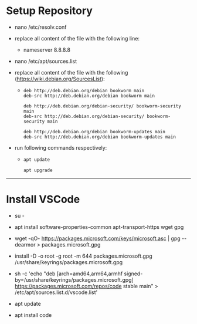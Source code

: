# Setup Repository

- nano /etc/resolv.conf

- replace all content of the file with the following line:

  - nameserver 8.8.8.8

- nano /etc/apt/sources.list

- replace all content of the file with the following (https://wiki.debian.org/SourcesList):

  - ```
    deb http://deb.debian.org/debian bookworm main
    deb-src http://deb.debian.org/debian bookworm main
    
    deb http://deb.debian.org/debian-security/ bookworm-security main
    deb-src http://deb.debian.org/debian-security/ bookworm-security main
    
    deb http://deb.debian.org/debian bookworm-updates main
    deb-src http://deb.debian.org/debian bookworm-updates main
    
    ```



- run following commands respectively:

  - ```cmd
    apt update
    
    apt upgrade
    ```



------

# Install VSCode

[Source]: https://linuxiac.com/how-to-install-vs-code-on-debian-12/	"Install VSCode Steps"

- su -

- apt install software-properties-common apt-transport-https wget gpg
- wget -qO- https://packages.microsoft.com/keys/microsoft.asc | gpg --dearmor > packages.microsoft.gpg
- install -D -o root -g root -m 644 packages.microsoft.gpg /usr/share/keyrings/packages.microsoft.gpg
- sh -c 'echo "deb [arch=amd64,arm64,armhf signed-by=/usr/share/keyrings/packages.microsoft.gpg] https://packages.microsoft.com/repos/code stable main" > /etc/apt/sources.list.d/vscode.list'
- apt update
- apt install code

